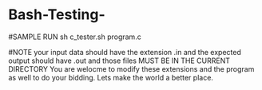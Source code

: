 # Bash-Testing-

#SAMPLE RUN  sh c_tester.sh program.c

#NOTE your input data should have the extension .in and the expected output should have .out and those files MUST BE IN THE CURRENT DIRECTORY
You are welocme to modify these extensions and the program as well to do your bidding.
Lets make the world a better place.
